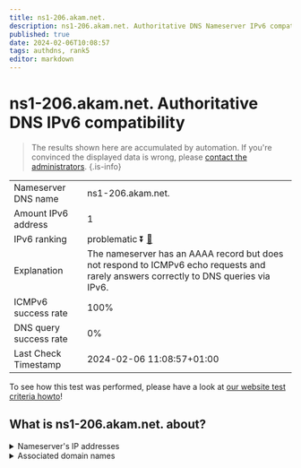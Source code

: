 ```yaml
---
title: ns1-206.akam.net.
description: ns1-206.akam.net. Authoritative DNS Nameserver IPv6 compatibility
published: true
date: 2024-02-06T10:08:57
tags: authdns, rank5
editor: markdown
---
```


# ns1-206.akam.net. Authoritative DNS IPv6 compatibility

> The results shown here are accumulated by automation. If you're convinced the displayed data is wrong, please [contact the administrators](/howto/chat). 
{.is-info}




|   |   |
| - | - |
| Nameserver DNS name | ns1-206.akam.net.
| Amount IPv6 address | 1
| IPv6 ranking | problematic :arrow_double_down: [🔗](/howto/ranking) |
| Explanation | The nameserver has an AAAA record but does not respond to ICMPv6 echo requests and rarely answers correctly to DNS queries via IPv6. |
| ICMPv6 success rate | 100%|
| DNS query success rate | 0% |
| Last Check Timestamp | 2024-02-06 11:08:57+01:00 |

To see how this test was performed, please have a look at [our website test criteria howto](/howto/testcriteria/authdns)!


## What is ns1-206.akam.net. about?




<details>
<summary>Nameserver's IP addresses</summary>

2600:1401:2::ce

</details>



<details>
<summary>Associated domain names</summary>

www.ibm.com

</details>
